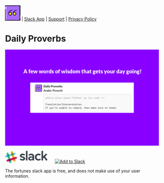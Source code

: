 

<a href="index.html"><img src="quote.png" alt="App Logo" width="50"/></a> | [Slack App]() | [Support](support.html) | [Privacy Policy](privacy.html)

# Daily Proverbs

![banner](banner1.png)



<img src="slack.png" 
alt="Slack Logo" width="139" height="40"/> &nbsp;&nbsp;&nbsp;&nbsp; <a href="https://slack.com/oauth/authorize?client_id=331659713222.331660666310&scope=commands,incoming-webhook,team:read,chat:write:bot"><img alt="Add to Slack" height="40" width="139" src="https://platform.slack-edge.com/img/add_to_slack.png" srcset="https://platform.slack-edge.com/img/add_to_slack.png 1x, https://platform.slack-edge.com/img/add_to_slack@2x.png 2x" /></a>






The fortunes slack app is free, and does not make use of your user information.
